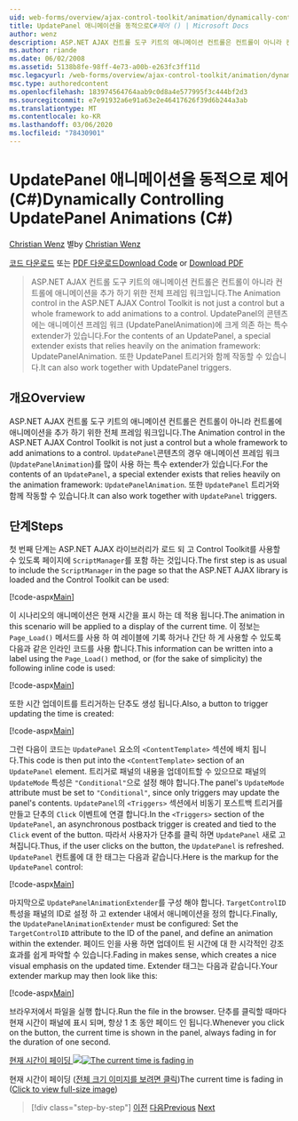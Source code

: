 ```yaml
---
uid: web-forms/overview/ajax-control-toolkit/animation/dynamically-controlling-updatepanel-animations-cs
title: UpdatePanel 애니메이션을 동적으로C#제어 () | Microsoft Docs
author: wenz
description: ASP.NET AJAX 컨트롤 도구 키트의 애니메이션 컨트롤은 컨트롤이 아니라 컨트롤에 애니메이션을 추가 하기 위한 전체 프레임 워크입니다. 의 내용에 대 한
ms.author: riande
ms.date: 06/02/2008
ms.assetid: 5138b8fe-98ff-4e73-a00b-e263fc3ff11d
msc.legacyurl: /web-forms/overview/ajax-control-toolkit/animation/dynamically-controlling-updatepanel-animations-cs
msc.type: authoredcontent
ms.openlocfilehash: 183974564764aab9c0d8a4e577995f3c444bf2d3
ms.sourcegitcommit: e7e91932a6e91a63e2e46417626f39d6b244a3ab
ms.translationtype: MT
ms.contentlocale: ko-KR
ms.lasthandoff: 03/06/2020
ms.locfileid: "78430901"
---
```

# <a name="dynamically-controlling-updatepanel-animations-c"></a><span data-ttu-id="5c3a5-104">UpdatePanel 애니메이션을 동적으로 제어(C#)</span><span class="sxs-lookup"><span data-stu-id="5c3a5-104">Dynamically Controlling UpdatePanel Animations (C#)</span></span>

<span data-ttu-id="5c3a5-105">[Christian Wenz](https://github.com/wenz) 별</span><span class="sxs-lookup"><span data-stu-id="5c3a5-105">by [Christian Wenz](https://github.com/wenz)</span></span>

<span data-ttu-id="5c3a5-106">[코드 다운로드](https://download.microsoft.com/download/9/3/f/93f8daea-bebd-4821-833b-95205389c7d0/UpdatePanelAnimation2.cs.zip) 또는 [PDF 다운로드](https://download.microsoft.com/download/b/6/a/b6ae89ee-df69-4c87-9bfb-ad1eb2b23373/updatepanelanimation2CS.pdf)</span><span class="sxs-lookup"><span data-stu-id="5c3a5-106">[Download Code](https://download.microsoft.com/download/9/3/f/93f8daea-bebd-4821-833b-95205389c7d0/UpdatePanelAnimation2.cs.zip) or [Download PDF](https://download.microsoft.com/download/b/6/a/b6ae89ee-df69-4c87-9bfb-ad1eb2b23373/updatepanelanimation2CS.pdf)</span></span>

> <span data-ttu-id="5c3a5-107">ASP.NET AJAX 컨트롤 도구 키트의 애니메이션 컨트롤은 컨트롤이 아니라 컨트롤에 애니메이션을 추가 하기 위한 전체 프레임 워크입니다.</span><span class="sxs-lookup"><span data-stu-id="5c3a5-107">The Animation control in the ASP.NET AJAX Control Toolkit is not just a control but a whole framework to add animations to a control.</span></span> <span data-ttu-id="5c3a5-108">UpdatePanel의 콘텐츠에는 애니메이션 프레임 워크 (UpdatePanelAnimation)에 크게 의존 하는 특수 extender가 있습니다.</span><span class="sxs-lookup"><span data-stu-id="5c3a5-108">For the contents of an UpdatePanel, a special extender exists that relies heavily on the animation framework: UpdatePanelAnimation.</span></span> <span data-ttu-id="5c3a5-109">또한 UpdatePanel 트리거와 함께 작동할 수 있습니다.</span><span class="sxs-lookup"><span data-stu-id="5c3a5-109">It can also work together with UpdatePanel triggers.</span></span>

## <a name="overview"></a><span data-ttu-id="5c3a5-110">개요</span><span class="sxs-lookup"><span data-stu-id="5c3a5-110">Overview</span></span>

<span data-ttu-id="5c3a5-111">ASP.NET AJAX 컨트롤 도구 키트의 애니메이션 컨트롤은 컨트롤이 아니라 컨트롤에 애니메이션을 추가 하기 위한 전체 프레임 워크입니다.</span><span class="sxs-lookup"><span data-stu-id="5c3a5-111">The Animation control in the ASP.NET AJAX Control Toolkit is not just a control but a whole framework to add animations to a control.</span></span> <span data-ttu-id="5c3a5-112">`UpdatePanel`콘텐츠의 경우 애니메이션 프레임 워크 (`UpdatePanelAnimation`)를 많이 사용 하는 특수 extender가 있습니다.</span><span class="sxs-lookup"><span data-stu-id="5c3a5-112">For the contents of an `UpdatePanel`, a special extender exists that relies heavily on the animation framework: `UpdatePanelAnimation`.</span></span> <span data-ttu-id="5c3a5-113">또한 `UpdatePanel` 트리거와 함께 작동할 수 있습니다.</span><span class="sxs-lookup"><span data-stu-id="5c3a5-113">It can also work together with `UpdatePanel` triggers.</span></span>

## <a name="steps"></a><span data-ttu-id="5c3a5-114">단계</span><span class="sxs-lookup"><span data-stu-id="5c3a5-114">Steps</span></span>

<span data-ttu-id="5c3a5-115">첫 번째 단계는 ASP.NET AJAX 라이브러리가 로드 되 고 Control Toolkit를 사용할 수 있도록 페이지에 `ScriptManager`를 포함 하는 것입니다.</span><span class="sxs-lookup"><span data-stu-id="5c3a5-115">The first step is as usual to include the `ScriptManager` in the page so that the ASP.NET AJAX library is loaded and the Control Toolkit can be used:</span></span>

[!code-aspx[Main](dynamically-controlling-updatepanel-animations-cs/samples/sample1.aspx)]

<span data-ttu-id="5c3a5-116">이 시나리오의 애니메이션은 현재 시간을 표시 하는 데 적용 됩니다.</span><span class="sxs-lookup"><span data-stu-id="5c3a5-116">The animation in this scenario will be applied to a display of the current time.</span></span> <span data-ttu-id="5c3a5-117">이 정보는 `Page_Load()` 메서드를 사용 하 여 레이블에 기록 하거나 간단 하 게 사용할 수 있도록 다음과 같은 인라인 코드를 사용 합니다.</span><span class="sxs-lookup"><span data-stu-id="5c3a5-117">This information can be written into a label using the `Page_Load()` method, or (for the sake of simplicity) the following inline code is used:</span></span>

[!code-aspx[Main](dynamically-controlling-updatepanel-animations-cs/samples/sample2.aspx)]

<span data-ttu-id="5c3a5-118">또한 시간 업데이트를 트리거하는 단추도 생성 됩니다.</span><span class="sxs-lookup"><span data-stu-id="5c3a5-118">Also, a button to trigger updating the time is created:</span></span>

[!code-aspx[Main](dynamically-controlling-updatepanel-animations-cs/samples/sample3.aspx)]

<span data-ttu-id="5c3a5-119">그런 다음이 코드는 `UpdatePanel` 요소의 `<ContentTemplate>` 섹션에 배치 됩니다.</span><span class="sxs-lookup"><span data-stu-id="5c3a5-119">This code is then put into the `<ContentTemplate>` section of an `UpdatePanel` element.</span></span> <span data-ttu-id="5c3a5-120">트리거로 패널의 내용을 업데이트할 수 있으므로 패널의 `UpdateMode` 특성은 `"Conditional"`으로 설정 해야 합니다.</span><span class="sxs-lookup"><span data-stu-id="5c3a5-120">The panel's `UpdateMode` attribute must be set to `"Conditional"`, since only triggers may update the panel's contents.</span></span> <span data-ttu-id="5c3a5-121">`UpdatePanel`의 `<Triggers>` 섹션에서 비동기 포스트백 트리거를 만들고 단추의 `Click` 이벤트에 연결 합니다.</span><span class="sxs-lookup"><span data-stu-id="5c3a5-121">In the `<Triggers>` section of the `UpdatePanel`, an asynchronous postback trigger is created and tied to the `Click` event of the button.</span></span> <span data-ttu-id="5c3a5-122">따라서 사용자가 단추를 클릭 하면 `UpdatePanel` 새로 고쳐집니다.</span><span class="sxs-lookup"><span data-stu-id="5c3a5-122">Thus, if the user clicks on the button, the `UpdatePanel` is refreshed.</span></span> <span data-ttu-id="5c3a5-123">`UpdatePanel` 컨트롤에 대 한 태그는 다음과 같습니다.</span><span class="sxs-lookup"><span data-stu-id="5c3a5-123">Here is the markup for the `UpdatePanel` control:</span></span>

[!code-aspx[Main](dynamically-controlling-updatepanel-animations-cs/samples/sample4.aspx)]

<span data-ttu-id="5c3a5-124">마지막으로 `UpdatePanelAnimationExtender`를 구성 해야 합니다. `TargetControlID` 특성을 패널의 ID로 설정 하 고 extender 내에서 애니메이션을 정의 합니다.</span><span class="sxs-lookup"><span data-stu-id="5c3a5-124">Finally, the `UpdatePanelAnimationExtender` must be configured: Set the `TargetControlID` attribute to the ID of the panel, and define an animation within the extender.</span></span> <span data-ttu-id="5c3a5-125">페이드 인을 사용 하면 업데이트 된 시간에 대 한 시각적인 강조 효과를 쉽게 파악할 수 있습니다.</span><span class="sxs-lookup"><span data-stu-id="5c3a5-125">Fading in makes sense, which creates a nice visual emphasis on the updated time.</span></span> <span data-ttu-id="5c3a5-126">Extender 태그는 다음과 같습니다.</span><span class="sxs-lookup"><span data-stu-id="5c3a5-126">Your extender markup may then look like this:</span></span>

[!code-aspx[Main](dynamically-controlling-updatepanel-animations-cs/samples/sample5.aspx)]

<span data-ttu-id="5c3a5-127">브라우저에서 파일을 실행 합니다.</span><span class="sxs-lookup"><span data-stu-id="5c3a5-127">Run the file in the browser.</span></span> <span data-ttu-id="5c3a5-128">단추를 클릭할 때마다 현재 시간이 패널에 표시 되며, 항상 1 초 동안 페이드 인 됩니다.</span><span class="sxs-lookup"><span data-stu-id="5c3a5-128">Whenever you click on the button, the current time is shown in the panel, always fading in for the duration of one second.</span></span>

<span data-ttu-id="5c3a5-129">[현재 시간이 페이딩 ![](dynamically-controlling-updatepanel-animations-cs/_static/image2.png)](dynamically-controlling-updatepanel-animations-cs/_static/image1.png)</span><span class="sxs-lookup"><span data-stu-id="5c3a5-129">[![The current time is fading in](dynamically-controlling-updatepanel-animations-cs/_static/image2.png)](dynamically-controlling-updatepanel-animations-cs/_static/image1.png)</span></span>

<span data-ttu-id="5c3a5-130">현재 시간이 페이딩 ([전체 크기 이미지를 보려면 클릭](dynamically-controlling-updatepanel-animations-cs/_static/image3.png))</span><span class="sxs-lookup"><span data-stu-id="5c3a5-130">The current time is fading in ([Click to view full-size image](dynamically-controlling-updatepanel-animations-cs/_static/image3.png))</span></span>

> [!div class="step-by-step"]
> <span data-ttu-id="5c3a5-131">[이전](animating-an-updatepanel-control-cs.md)
> [다음](adding-animation-to-a-control-vb.md)</span><span class="sxs-lookup"><span data-stu-id="5c3a5-131">[Previous](animating-an-updatepanel-control-cs.md)
[Next](adding-animation-to-a-control-vb.md)</span></span>
